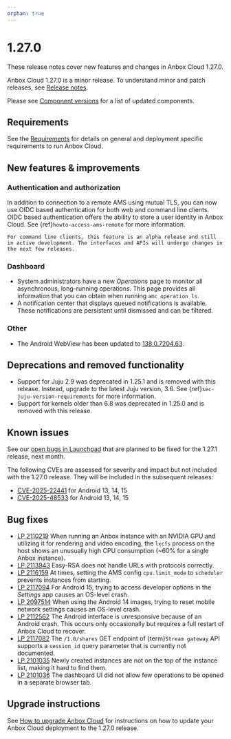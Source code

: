 ```yaml
---
orphan: true
---
```

# 1.27.0

These release notes cover new features and changes in Anbox Cloud 1.27.0.

Anbox Cloud 1.27.0 is a minor release. To understand minor and patch releases, see [Release notes](https://documentation.ubuntu.com/anbox-cloud/en/latest/reference/release-notes/release-notes).

Please see [Component versions](https://documentation.ubuntu.com/anbox-cloud/en/latest/reference/component-versions/) for a list of updated components.

## Requirements

See the [Requirements](https://documentation.ubuntu.com/anbox-cloud/en/latest/reference/requirements/) for details on general and deployment specific requirements to run Anbox Cloud.

## New features & improvements

### Authentication and authorization

In addition to connection to a remote AMS using mutual TLS, you can now use OIDC based authentication for both web and command line clients. OIDC based authentication offers the ability to store a user identity in Anbox Cloud. See {ref}`howto-access-ams-remote` for more information.

```{important}
For command line clients, this feature is an alpha release and still in active development. The interfaces and APIs will undergo changes in the next few releases.
```

### Dashboard

* System administrators have a new *Operations* page to monitor all asynchronous, long-running operations. This page provides all information that you can obtain when running `amc operation ls`.
* A notification center that displays queued notifications is available. These notifications are persistent until dismissed and can be filtered.

### Other

* The Android WebView has been updated to [138.0.7204.63](https://chromereleases.googleblog.com/2025/06/chrome-for-android-update_30.html).

## Deprecations and removed functionality

* Support for Juju 2.9 was deprecated in 1.25.1 and is removed with this release. Instead, upgrade to the latest Juju version, 3.6. See {ref}`sec-juju-version-requirements` for more information.
* Support for kernels older than 6.8 was deprecated in 1.25.0 and is removed with this release.

## Known issues

See our [open bugs in Launchpad](https://bugs.launchpad.net/anbox-cloud/?field.searchtext=&orderby=-importance&field.status%3Alist=NEW&field.status%3Alist=CONFIRMED&field.status%3Alist=TRIAGED&field.status%3Alist=INPROGRESS&field.status%3Alist=DEFERRED&field.status%3Alist=FIXCOMMITTED&field.status%3Alist=INCOMPLETE_WITH_RESPONSE&field.status%3Alist=INCOMPLETE_WITHOUT_RESPONSE&assignee_option=any&field.assignee=&field.bug_reporter=&field.bug_commenter=&field.subscriber=&field.structural_subscriber=&field.milestone%3Alist=102837&field.tag=&field.tags_combinator=ANY&field.has_cve.used=&field.omit_dupes.used=&field.omit_dupes=on&field.affects_me.used=&field.has_patch.used=&field.has_branches.used=&field.has_branches=on&field.has_no_branches.used=&field.has_no_branches=on&field.has_blueprints.used=&field.has_blueprints=on&field.has_no_blueprints.used=&field.has_no_blueprints=on&search=Search) that are planned to be fixed for the 1.27.1 release, next month.

The following CVEs are assessed for severity and impact but not included with the 1.27.0 release. They will be included in the subsequent releases:

* [CVE-2025-22441](https://source.android.com/docs/security/bulletin/2025-08-01) for Android 13, 14, 15
* [CVE-2025-48533](https://source.android.com/docs/security/bulletin/2025-08-01) for Android 13, 14, 15

## Bug fixes

* [LP 2110219](https://bugs.launchpad.net/anbox-cloud/+bug/2110219) When running an Anbox instance with an NVIDIA GPU and utilizing it for rendering and video encoding, the `lxcfs` process on the host shows an unusually high CPU consumption (~60% for a single Anbox instance).
* [LP 2113943](https://bugs.launchpad.net/anbox-cloud/+bug/2113943) Easy-RSA does not handle URLs with protocols correctly.
* [LP 2116159](https://bugs.launchpad.net/anbox-cloud/+bug/2116159) At times, setting the AMS config `cpu.limit_mode` to `scheduler` prevents instances from starting.
* [LP 2117094](https://bugs.launchpad.net/anbox-cloud/+bug/2117094) For Android 15, trying to access developer options in the *Settings* app causes an OS-level crash.
* [LP 2097514](https://bugs.launchpad.net/anbox-cloud/+bug/2097514) When using the Android 14 images, trying to reset mobile network settings causes an OS-level crash.
* [LP 2112562](https://bugs.launchpad.net/anbox-cloud/+bug/2112562) The Android interface is unresponsive because of an Android crash. This occurs only occasionally but requires a full restart of Anbox Cloud to recover.
* [LP 2117082](https://bugs.launchpad.net/anbox-cloud/+bug/2117082) The `/1.0/shares` GET endpoint of {term}`Stream gateway` API supports a `session_id` query parameter that is currently not documented.
* [LP 2101035](https://bugs.launchpad.net/anbox-cloud/+bug/2101035) Newly created instances are not on the top of the instance list, making it hard to find them.
* [LP 2101036](https://bugs.launchpad.net/anbox-cloud/+bug/2101036) The dashboard UI did not allow few operations to be opened in a separate browser tab.

## Upgrade instructions

See [How to upgrade Anbox Cloud](https://documentation.ubuntu.com/anbox-cloud/en/latest/howto/update/upgrade-anbox/#howto-upgrade-anbox-cloud) for instructions on how to update your Anbox Cloud deployment to the 1.27.0 release.
